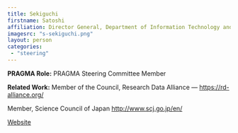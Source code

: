 ```yaml
---
title: Sekiguchi
firstname: Satoshi
affiliation: Director General, Department of Information Technology and Human Factors, National Institute of Advanced Industrial Science and Technology (AIST)
imagesrc: "s-sekiguchi.png"
layout: person
categories:
 - "steering"
---
```


**PRAGMA Role:** PRAGMA Steering Committee Member

**Related Work:** Member of the Council, Research Data Alliance — https://rd-alliance.org/

Member, Science Council of Japan  http://www.scj.go.jp/en/

[Website][1]

[1]: http://www.linkedin.com/in/sekiguchi34
